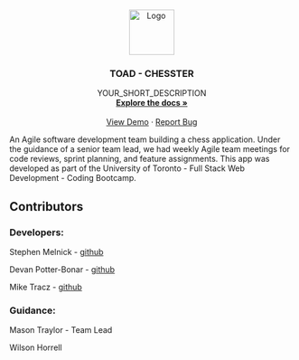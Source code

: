 <br />
<p align="center">
  <a href="https://github.com/Toronto-s-Optimistic-Agile-Developers/Chesster">
    <img src="http://freshcupmedia.com/portfolio/toad.png" alt="Logo" width="80" height="80">
  </a>

  <h3 align="center">TOAD - CHESSTER</h3>

  <p align="center">
    YOUR_SHORT_DESCRIPTION
    <br />
    <a href="https://github.com/github_username/repo"><strong>Explore the docs »</strong></a>
    <br />
    <br />
    <a href="https://toad-chesster.herokuapp.com/">View Demo</a>
    ·
    <a href="https://github.com/Toronto-s-Optimistic-Agile-Developers/Chesste/rissues">Report Bug</a>
    </p>
</p>


An Agile software development team building a chess application. Under the guidance of a senior team lead, we had weekly Agile team meetings for code reviews, sprint planning, and feature assignments. This app was developed as part of the University of Toronto - Full Stack Web Development - Coding Bootcamp.  


## Contributors
### Developers:

Stephen Melnick - [github](https://github.com/StephenMelnick)

Devan Potter-Bonar - [github](https://github.com/Adpbonar)

Mike Tracz - [github](https://github.com/freshcup/)


### Guidance:

Mason Traylor - Team Lead

Wilson Horrell


